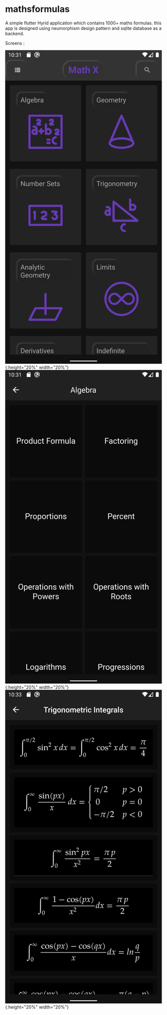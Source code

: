 # mathsformulas

A simple flutter Hyrid application which contains 1000+ maths formulas. this app is designed using neumorphism design pattern and 
sqlite database as a backend.

Screens : 

![](1.png){:height="20%" width="20%"}  ![](2.png){:height="20%" width="20%"}  ![](3.png) {:height="20%" width="20%"}

